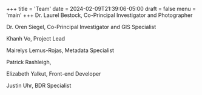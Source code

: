 +++
title = 'Team'
date = 2024-02-09T21:39:06-05:00
draft = false
menu = 'main'
+++
Dr. Laurel Bestock, Co-Principal Investigator and Photographer

Dr. Oren Siegel, Co-Principal Investigator and GIS Specialist

Khanh Vo, Project Lead

Mairelys Lemus-Rojas, Metadata Specialist

Patrick Rashleigh,

Elizabeth Yalkut, Front-end Developer

Justin Uhr, BDR Specialist
